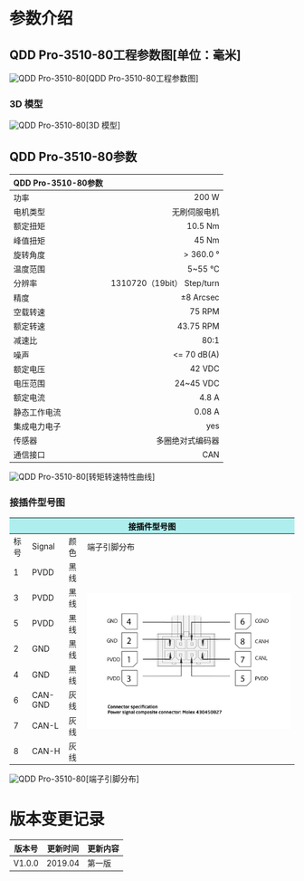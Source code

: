 # 参数介绍 
## QDD Pro-3510-80工程参数图[单位：毫米]
![QDD Pro-3510-80](   )[QDD Pro-3510-80工程参数图]
### 3D 模型
![QDD Pro-3510-80](   )[3D 模型]




## QDD Pro-3510-80参数

| QDD Pro-3510-80参数|   |     
| --------   | -----:  |
| 功率	|200 W| 
| 电机类型	|无刷伺服电机|
| 额定扭矩	| 10.5 Nm
| 峰值扭矩| 	45 Nm
| 旋转角度	| > 360.0 °
| 温度范围	| 5~55 °C
| 分辨率	| 1310720（19bit） Step/turn
| 精度	| ±8 Arcsec
| 空载转速	| 75 RPM
| 额定转速	| 43.75 RPM
| 减速比| 	80:1|
| 噪声	|<= 70 dB(A)|
| 额定电压	|42 VDC|
| 电压范围	|24~45 VDC|
| 额定电流|4.8 A|
| 静态工作电流	|0.08 A|
| 集成电力电子|	yes|
| 传感器|	多圈绝对式编码器|
| 通信接口	|CAN|



![QDD Pro-3510-80](   )[转矩转速特性曲线]




### 接插件型号图
<table class="tableizer-table">
<thead><tr class="tableizer-firstrow"><th colspan="4" style="background: PaleTurquoise; color: black;width:800px">接插件型号图</th></tr></thead><tbody>
 <tr><td>标号</td><td>Signal</td><td>颜色</td><td >端子引脚分布</td></tr>
 <tr><td>1</td><td>PVDD</td><td>黑线</td><td rowspan="9"><img src="../img/配线2-2.png"></td></tr>
 <tr><td>3</td><td>PVDD</td><td>黑线</td></tr>
 <tr><td>5</td><td>PVDD</td><td>黑线</td></tr>
 <tr><td>2</td><td>GND</td><td>黑线</td></tr>
 <tr><td>4</td><td>GND</td><td>黑线</td></tr>
 <tr><td>6</td><td>CAN-GND</td><td>灰线</td></tr>
 <tr><td>7</td><td>CAN-L</td><td>灰线</td></tr>
 <tr><td>8</td><td>CAN-H</td><td>灰线</td></tr>
</tbody></table>




![QDD Pro-3510-80](   )[端子引脚分布]

# 版本变更记录


版本号| 更新时间 | 更新内容
---|---|---
V1.0.0 | 2019.04| 第一版
